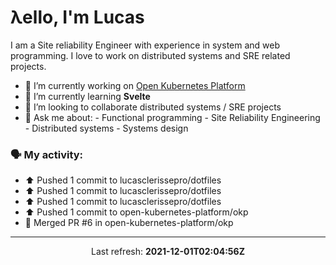 # λello, I'm Lucas

I am a Site reliability Engineer with experience in system and web programming. I love to work on distributed systems and SRE related projects.

- 🔭 I’m currently working on [Open Kubernetes Platform](https://github.com/open-kubernetes-platform/okp)
- 🌱 I’m currently learning **Svelte**
- 👯 I’m looking to collaborate distributed systems / SRE projects
- 💬 Ask me about:
      - Functional programming
      - Site Reliability Engineering
      - Distributed systems
      - Systems design

### 🗣 My activity:

* ⬆️ Pushed 1 commit to lucasclerissepro/dotfiles
* ⬆️ Pushed 1 commit to lucasclerissepro/dotfiles
* ⬆️ Pushed 1 commit to lucasclerissepro/dotfiles
* ⬆️ Pushed 1 commit to open-kubernetes-platform/okp
* 🎉 Merged PR #6 in open-kubernetes-platform/okp
---

<p align="center">
  Last refresh: 
  <b>2021-12-01T02:04:56Z</b>
</p>
